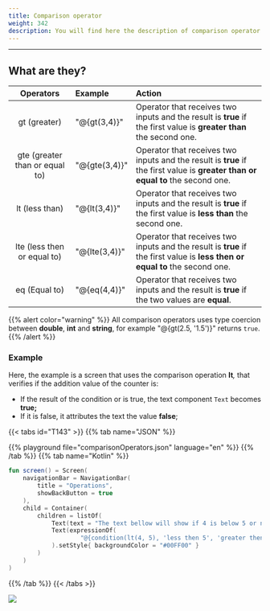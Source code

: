 ```yaml
---
title: Comparison operator
weight: 342
description: You will find here the description of comparison operator
---
```


---

## What are they? 

<table>
  <thead>
    <tr>
      <th style="text-align:center">Operators</th>
      <th style="text-align:left">Example</th>
      <th style="text-align:left">Action</th>
    </tr>
  </thead>
  <tbody>
    <tr>
      <td style="text-align:center">
        gt
        (greater)
      </td>
      <td style="text-align:left">&quot;@{gt(3,4)}&quot;</td>
      <td style="text-align:left">Operator that receives two inputs and the result is <strong>true</strong> if the first
        value is <strong>greater than</strong> the second one.</td>
    </tr>
    <tr>
      <td style="text-align:center">
        gte
        (greater than or equal to)
      </td>
      <td style="text-align:left">&quot;@{gte(3,4)}&quot;</td>
      <td style="text-align:left">Operator that receives two inputs and the result is <strong>true </strong>if the
        first value is <strong>greater than or equal to</strong> the second one.</td>
    </tr>
    <tr>
      <td style="text-align:center">
        lt
        (less than)
      </td>
      <td style="text-align:left">&quot;@{lt(3,4)}&quot;</td>
      <td style="text-align:left">Operator that receives two inputs and the result is <strong>true</strong> if the first
        value is<strong> less than</strong> the second one.</td>
    </tr>
    <tr>
      <td style="text-align:center">
        lte
        (less then or equal to)
      </td>
      <td style="text-align:left">&quot;@{lte(3,4)}&quot;</td>
      <td style="text-align:left">Operator that receives two inputs and the result is <strong>true</strong> if the first
        value is <strong>less then or equal to </strong>the second one.</td>
    </tr>
    <tr>
      <td style="text-align:center">
        eq
        (Equal to)
      </td>
      <td style="text-align:left">&quot;@{eq(4,4)}&quot;</td>
      <td style="text-align:left">Operator that receives two inputs and the result is <strong>true</strong> if the two
        values are <strong>equal</strong>.</td>
    </tr>
  </tbody>
</table>

{{% alert color="warning" %}}
All comparison operators uses type coercion between **double**, **int** and **string**, for example "@{gt(2.5, '1.5')}" returns `true`.
{{% /alert %}}

### Example

Here, the example is a screen that uses the comparison operation **It**_,_ that verifies if the addition value of the counter is:

* If the result of the condition or is true, the text component `Text` becomes **true;**
* If it is false, it attributes the text the value **false**; 

{{< tabs id="T143" >}}
{{% tab name="JSON" %}}
<!-- json-playground:comparisonOperators.json
{
   "_beagleComponent_":"beagle:screenComponent",
   "navigationBar":{
      "title":"Operations",
      "showBackButton":true
   },
   "child":{
      "_beagleComponent_":"beagle:container",
      "children":[
         {
            "_beagleComponent_":"beagle:text",
            "text":"The text bellow will show if 4 is below 5 or not"
         },
         {
            "_beagleComponent_":"beagle:text",
            "text":"@{condition(lt(4, 5), 'less then 5', 'greater then 5')}",
            "style":{
               "backgroundColor":"#00FF00"
            }
         }
      ]
   }
}
-->
{{% playground file="comparisonOperators.json" language="en" %}}
{{% /tab %}}
{{% tab name="Kotlin" %}}
```kotlin
fun screen() = Screen(
    navigationBar = NavigationBar(
        title = "Operations",
        showBackButton = true
    ),
    child = Container(
        children = listOf(
            Text(text = "The text bellow will show if 4 is below 5 or not"),
            Text(expressionOf(
                    "@{condition(lt(4, 5), 'less then 5', 'greater then 5')}")
            ).setStyle{ backgroundColor = "#00FF00" }
        )
    )
)
```
{{% /tab %}}
{{< /tabs >}}

![](/shared/comparison.png)
